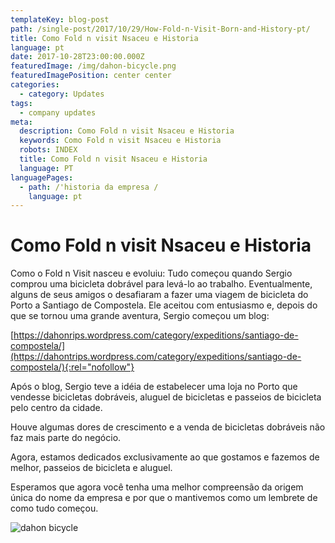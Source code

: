 ```yaml
---
templateKey: blog-post
path: /single-post/2017/10/29/How-Fold-n-Visit-Born-and-History-pt/
title: Como Fold n visit Nsaceu e Historia
language: pt
date: 2017-10-28T23:00:00.000Z
featuredImage: /img/dahon-bicycle.png
featuredImagePosition: center center
categories:
  - category: Updates
tags:
  - company updates
meta:
  description: Como Fold n visit Nsaceu e Historia
  keywords: Como Fold n visit Nsaceu e Historia
  robots: INDEX
  title: Como Fold n visit Nsaceu e Historia
  language: PT
languagePages:
  - path: /'historia da empresa /
    language: pt
---
```

# Como Fold n visit Nsaceu e Historia

Como o Fold n Visit nasceu e evoluiu: Tudo começou quando Sergio comprou uma bicicleta dobrável para levá-lo ao trabalho. Eventualmente, alguns de seus amigos o desafiaram a fazer uma viagem de bicicleta do Porto a Santiago de Compostela. Ele aceitou com entusiasmo e, depois do que se tornou uma grande aventura, Sergio começou um blog:

[https://dahonrips.wordpress.com/category/expeditions/santiago-de-compostela/](https://dahontrips.wordpress.com/category/expeditions/santiago-de-compostela/){:rel="nofollow"}

Após o blog, Sergio teve a idéia de estabelecer uma loja no Porto que vendesse bicicletas dobráveis, aluguel de bicicletas e passeios de bicicleta pelo centro da cidade.

Houve algumas dores de crescimento e a venda de bicicletas dobráveis não faz mais parte do negócio. 

Agora, estamos dedicados exclusivamente ao que gostamos e fazemos de melhor, passeios de bicicleta e aluguel. 

Esperamos que agora você tenha uma melhor compreensão da origem única do nome da empresa e por que o mantivemos como um lembrete de como tudo começou.

![dahon bicycle](/img/dahon-bicycle.png "dahon bicycle")
